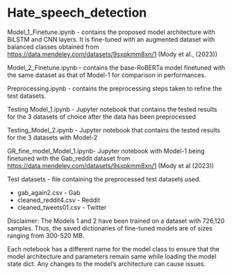 # Hate_speech_detection

Model_1_Finetune.ipynb - contains the proposed model architecture with BiLSTM and CNN layers. It is fine-tuned with an augmented dataset with balanced classes obtained from https://data.mendeley.com/datasets/9sxpkmm8xn/1 (Mody et al., (2023))

Model_2_Finetune.ipynb - contains the base-RoBERTa model finetuned with the same dataset as that of Model-1 for comparison in performances. 

Preprocessing.ipynb - contains the preprocessing steps taken to refine the test datasets. 

Testing Model_1.ipynb - Jupyter notebook that contains the tested results for the 3 datasets of choice after the data has been preprocessed 

Testing_Model_2.ipynb - Jupyter notebook that contains the tested results for the 3 datasets with Model-2 

GR_fine_model_Model_1.ipynb- Jupyter notebook with Model-1 being finetuned with the Gab_reddit dataset from https://data.mendeley.com/datasets/9sxpkmm8xn/1 (Mody et al (2023))

Test datasets - file containing the preprocessed test datasets used. 
- gab_again2.csv - Gab 
- cleaned_reddit4.csv - Reddit 
- cleaned_tweets01.csv - Twitter

Disclaimer: The Models 1 and 2 have been trained on a dataset with 726,120 samples. Thus, the saved dictionaries of fine-tuned models are of sizes ranging from 300-520 MB. 

Each notebook has a different name for the model class to ensure that the model architecture and parameters remain same while loading the model state dict. Any changes to the model’s architecture can cause issues.
